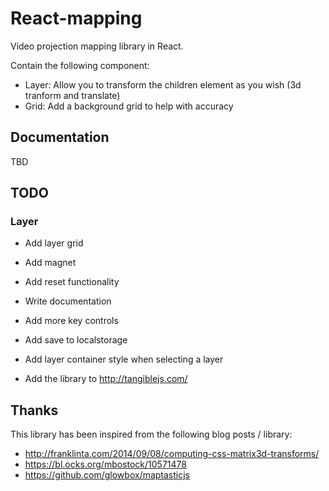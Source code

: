 # React-mapping
Video projection mapping library in React.

Contain the following component:
- Layer: Allow you to transform the children element as you wish (3d tranform and translate)
- Grid: Add a background grid to help with accuracy

## Documentation
TBD

## TODO

### Layer
- Add layer grid
- Add magnet

- Add reset functionality
- Write documentation
- Add more key controls
- Add save to localstorage
- Add layer container style when selecting a layer


- Add the library to http://tangiblejs.com/

## Thanks

This library has been inspired from the following blog posts / library:
- http://franklinta.com/2014/09/08/computing-css-matrix3d-transforms/
- https://bl.ocks.org/mbostock/10571478
- https://github.com/glowbox/maptasticjs
